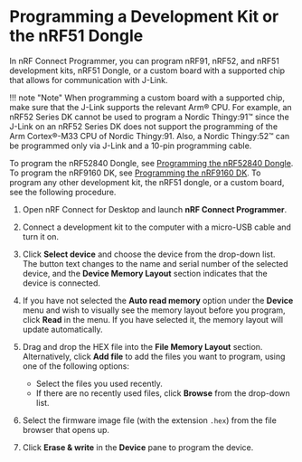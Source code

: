 # Programming a Development Kit or the nRF51 Dongle

In nRF Connect Programmer, you can program nRF91, nRF52, and nRF51 development kits, nRF51 Dongle, or a custom board with a supported chip that allows for communication with J-Link.

!!! note "Note"
      When programming a custom board with a supported chip, make sure that the J-Link supports the relevant Arm® CPU. For example, an nRF52 Series DK cannot be used to program a Nordic Thingy:91™ since the J-Link on an nRF52 Series DK does not support the programming of the Arm Cortex®-M33 CPU of Nordic Thingy:91. Also, a Nordic Thingy:52™ can be programmed only via J-Link and a 10-pin programming cable.

To program the nRF52840 Dongle, see [Programming the nRF52840 Dongle](./programming_dongle.md). To program the nRF9160 DK, see [Programming the nRF9160 DK](https://docs.nordicsemi.com/bundle/ncs-latest/page/nrf/device_guides/working_with_nrf/nrf91/nrf9160.html#building_and_programming). To program any other development kit, the nRF51 dongle, or a custom board, see the following procedure.

1. Open nRF Connect for Desktop and launch **nRF Connect Programmer**.
2. Connect a development kit to the computer with a micro-USB cable and turn it on.
3. Click **Select device** and choose the device from the drop-down list.</br>
   The button text changes to the name and serial number of the selected device, and the **Device Memory Layout** section indicates that the device is connected.
4. If you have not selected the **Auto read memory** option under the **Device** menu and wish to visually see the memory layout before you program, click **Read** in the menu. If you have selected it, the memory layout will update automatically.
5. Drag and drop the HEX file into the **File Memory Layout** section. Alternatively, click **Add file** to add the files you want to program, using one of the following options:

    - Select the files you used recently.
    - If there are no recently used files, click **Browse** from the drop-down list.

6. Select the firmware image file (with the extension `.hex`) from the file browser that opens up.
7. Click **Erase & write** in the **Device** pane to program the device.